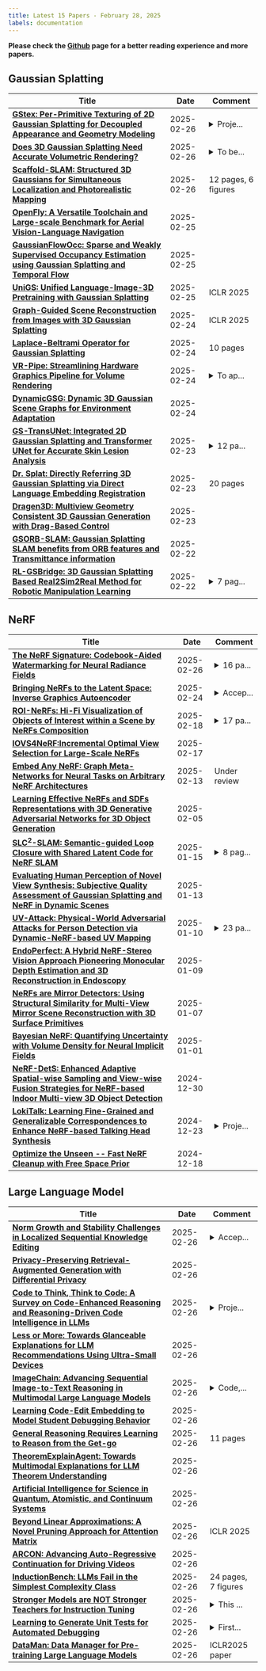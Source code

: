 ```yaml
---
title: Latest 15 Papers - February 28, 2025
labels: documentation
---
```

**Please check the [Github](https://github.com/zezhishao/MTS_Daily_ArXiv) page for a better reading experience and more papers.**

## Gaussian Splatting
| **Title** | **Date** | **Comment** |
| --- | --- | --- |
| **[GStex: Per-Primitive Texturing of 2D Gaussian Splatting for Decoupled Appearance and Geometry Modeling](http://arxiv.org/abs/2409.12954v3)** | 2025-02-26 | <details><summary>Proje...</summary><p>Project page: https://lessvrong.com/cs/gstex. WACV 2025 camera-ready version</p></details> |
| **[Does 3D Gaussian Splatting Need Accurate Volumetric Rendering?](http://arxiv.org/abs/2502.19318v1)** | 2025-02-26 | <details><summary>To be...</summary><p>To be published in Eurogrpahics 2025, code: https://github.com/cg-tuwien/does_3d_gaussian_splatting_need_accurate_volumetric_rendering</p></details> |
| **[Scaffold-SLAM: Structured 3D Gaussians for Simultaneous Localization and Photorealistic Mapping](http://arxiv.org/abs/2501.05242v2)** | 2025-02-26 | 12 pages, 6 figures |
| **[OpenFly: A Versatile Toolchain and Large-scale Benchmark for Aerial Vision-Language Navigation](http://arxiv.org/abs/2502.18041v1)** | 2025-02-25 |  |
| **[GaussianFlowOcc: Sparse and Weakly Supervised Occupancy Estimation using Gaussian Splatting and Temporal Flow](http://arxiv.org/abs/2502.17288v2)** | 2025-02-25 |  |
| **[UniGS: Unified Language-Image-3D Pretraining with Gaussian Splatting](http://arxiv.org/abs/2502.17860v1)** | 2025-02-25 | ICLR 2025 |
| **[Graph-Guided Scene Reconstruction from Images with 3D Gaussian Splatting](http://arxiv.org/abs/2502.17377v1)** | 2025-02-24 | ICLR 2025 |
| **[Laplace-Beltrami Operator for Gaussian Splatting](http://arxiv.org/abs/2502.17531v1)** | 2025-02-24 | 10 pages |
| **[VR-Pipe: Streamlining Hardware Graphics Pipeline for Volume Rendering](http://arxiv.org/abs/2502.17078v1)** | 2025-02-24 | <details><summary>To ap...</summary><p>To appear at the 31st International Symposium on High-Performance Computer Architecture (HPCA 2025)</p></details> |
| **[DynamicGSG: Dynamic 3D Gaussian Scene Graphs for Environment Adaptation](http://arxiv.org/abs/2502.15309v2)** | 2025-02-24 |  |
| **[GS-TransUNet: Integrated 2D Gaussian Splatting and Transformer UNet for Accurate Skin Lesion Analysis](http://arxiv.org/abs/2502.16748v1)** | 2025-02-23 | <details><summary>12 pa...</summary><p>12 pages, 7 figures, SPIE Medical Imaging 2025</p></details> |
| **[Dr. Splat: Directly Referring 3D Gaussian Splatting via Direct Language Embedding Registration](http://arxiv.org/abs/2502.16652v1)** | 2025-02-23 | 20 pages |
| **[Dragen3D: Multiview Geometry Consistent 3D Gaussian Generation with Drag-Based Control](http://arxiv.org/abs/2502.16475v1)** | 2025-02-23 |  |
| **[GSORB-SLAM: Gaussian Splatting SLAM benefits from ORB features and Transmittance information](http://arxiv.org/abs/2410.11356v3)** | 2025-02-22 |  |
| **[RL-GSBridge: 3D Gaussian Splatting Based Real2Sim2Real Method for Robotic Manipulation Learning](http://arxiv.org/abs/2409.20291v2)** | 2025-02-22 | <details><summary>7 pag...</summary><p>7 pages, 5 figures, 4 tables. Accepted by ICRA2025</p></details> |

## NeRF
| **Title** | **Date** | **Comment** |
| --- | --- | --- |
| **[The NeRF Signature: Codebook-Aided Watermarking for Neural Radiance Fields](http://arxiv.org/abs/2502.19125v1)** | 2025-02-26 | <details><summary>16 pa...</summary><p>16 pages, accepted by TPAMI</p></details> |
| **[Bringing NeRFs to the Latent Space: Inverse Graphics Autoencoder](http://arxiv.org/abs/2410.22936v2)** | 2025-02-24 | <details><summary>Accep...</summary><p>Accepted at ICLR 2025. Available at https://openreview.net/forum?id=LTDtjrv02Y</p></details> |
| **[ROI-NeRFs: Hi-Fi Visualization of Objects of Interest within a Scene by NeRFs Composition](http://arxiv.org/abs/2502.12673v1)** | 2025-02-18 | <details><summary>17 pa...</summary><p>17 pages including appendix, 16 figures, 8 tables</p></details> |
| **[IOVS4NeRF:Incremental Optimal View Selection for Large-Scale NeRFs](http://arxiv.org/abs/2407.18611v3)** | 2025-02-17 |  |
| **[Embed Any NeRF: Graph Meta-Networks for Neural Tasks on Arbitrary NeRF Architectures](http://arxiv.org/abs/2502.09623v1)** | 2025-02-13 | Under review |
| **[Learning Effective NeRFs and SDFs Representations with 3D Generative Adversarial Networks for 3D Object Generation](http://arxiv.org/abs/2309.16110v2)** | 2025-02-05 |  |
| **[SLC$^2$-SLAM: Semantic-guided Loop Closure with Shared Latent Code for NeRF SLAM](http://arxiv.org/abs/2501.08880v1)** | 2025-01-15 | <details><summary>8 pag...</summary><p>8 pages, 5 figures, 4 tables</p></details> |
| **[Evaluating Human Perception of Novel View Synthesis: Subjective Quality Assessment of Gaussian Splatting and NeRF in Dynamic Scenes](http://arxiv.org/abs/2501.08072v1)** | 2025-01-13 |  |
| **[UV-Attack: Physical-World Adversarial Attacks for Person Detection via Dynamic-NeRF-based UV Mapping](http://arxiv.org/abs/2501.05783v1)** | 2025-01-10 | <details><summary>23 pa...</summary><p>23 pages, 22 figures, submitted to ICLR2025</p></details> |
| **[EndoPerfect: A Hybrid NeRF-Stereo Vision Approach Pioneering Monocular Depth Estimation and 3D Reconstruction in Endoscopy](http://arxiv.org/abs/2410.04041v4)** | 2025-01-09 |  |
| **[NeRFs are Mirror Detectors: Using Structural Similarity for Multi-View Mirror Scene Reconstruction with 3D Surface Primitives](http://arxiv.org/abs/2501.04074v1)** | 2025-01-07 |  |
| **[Bayesian NeRF: Quantifying Uncertainty with Volume Density for Neural Implicit Fields](http://arxiv.org/abs/2404.06727v2)** | 2025-01-01 |  |
| **[NeRF-DetS: Enhanced Adaptive Spatial-wise Sampling and View-wise Fusion Strategies for NeRF-based Indoor Multi-view 3D Object Detection](http://arxiv.org/abs/2404.13921v2)** | 2024-12-30 |  |
| **[LokiTalk: Learning Fine-Grained and Generalizable Correspondences to Enhance NeRF-based Talking Head Synthesis](http://arxiv.org/abs/2411.19525v2)** | 2024-12-23 | <details><summary>Proje...</summary><p>Project Page: https://digital-avatar.github.io/ai/LokiTalk/</p></details> |
| **[Optimize the Unseen -- Fast NeRF Cleanup with Free Space Prior](http://arxiv.org/abs/2412.12772v2)** | 2024-12-18 |  |

## Large Language Model
| **Title** | **Date** | **Comment** |
| --- | --- | --- |
| **[Norm Growth and Stability Challenges in Localized Sequential Knowledge Editing](http://arxiv.org/abs/2502.19416v1)** | 2025-02-26 | <details><summary>Accep...</summary><p>Accepted for Oral Presentation at KnowFM @ AAAI 2025. arXiv admin note: text overlap with arXiv:2502.01636</p></details> |
| **[Privacy-Preserving Retrieval-Augmented Generation with Differential Privacy](http://arxiv.org/abs/2412.04697v2)** | 2025-02-26 |  |
| **[Code to Think, Think to Code: A Survey on Code-Enhanced Reasoning and Reasoning-Driven Code Intelligence in LLMs](http://arxiv.org/abs/2502.19411v1)** | 2025-02-26 | <details><summary>Proje...</summary><p>Project Repo: https://github.com/dayuyang1999/Awesome-Code-Reasoning</p></details> |
| **[Less or More: Towards Glanceable Explanations for LLM Recommendations Using Ultra-Small Devices](http://arxiv.org/abs/2502.19410v1)** | 2025-02-26 |  |
| **[ImageChain: Advancing Sequential Image-to-Text Reasoning in Multimodal Large Language Models](http://arxiv.org/abs/2502.19409v1)** | 2025-02-26 | <details><summary>Code,...</summary><p>Code, dataset, and checkpoints are publicly available at https://github.com/danaesavi/ImageChain</p></details> |
| **[Learning Code-Edit Embedding to Model Student Debugging Behavior](http://arxiv.org/abs/2502.19407v1)** | 2025-02-26 |  |
| **[General Reasoning Requires Learning to Reason from the Get-go](http://arxiv.org/abs/2502.19402v1)** | 2025-02-26 | 11 pages |
| **[TheoremExplainAgent: Towards Multimodal Explanations for LLM Theorem Understanding](http://arxiv.org/abs/2502.19400v1)** | 2025-02-26 |  |
| **[Artificial Intelligence for Science in Quantum, Atomistic, and Continuum Systems](http://arxiv.org/abs/2307.08423v4)** | 2025-02-26 |  |
| **[Beyond Linear Approximations: A Novel Pruning Approach for Attention Matrix](http://arxiv.org/abs/2410.11261v2)** | 2025-02-26 | ICLR 2025 |
| **[ARCON: Advancing Auto-Regressive Continuation for Driving Videos](http://arxiv.org/abs/2412.03758v3)** | 2025-02-26 |  |
| **[InductionBench: LLMs Fail in the Simplest Complexity Class](http://arxiv.org/abs/2502.15823v2)** | 2025-02-26 | 24 pages, 7 figures |
| **[Stronger Models are NOT Stronger Teachers for Instruction Tuning](http://arxiv.org/abs/2411.07133v3)** | 2025-02-26 | <details><summary>This ...</summary><p>This is paper is accepted at NAACL 2025</p></details> |
| **[Learning to Generate Unit Tests for Automated Debugging](http://arxiv.org/abs/2502.01619v2)** | 2025-02-26 | <details><summary>First...</summary><p>First two authors contributed equally. Dataset and Code: https://github.com/archiki/UTGenDebug</p></details> |
| **[DataMan: Data Manager for Pre-training Large Language Models](http://arxiv.org/abs/2502.19363v1)** | 2025-02-26 | ICLR2025 paper |

